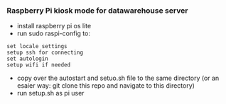 ### Raspberry Pi kiosk mode for datawarehouse server


* install raspberry pi os lite
* run sudo raspi-config to:
 ```
 set locale settings
 setup ssh for connecting
 set autologin
 setup wifi if needed
 ```
* copy over the autostart and setuo.sh file to the same directory (or an esaier way: git clone this repo and navigate to this directory)
* run setup.sh as pi user
